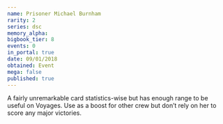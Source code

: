 ```yaml
---
name: Prisoner Michael Burnham
rarity: 2
series: dsc
memory_alpha:
bigbook_tier: 8
events: 0
in_portal: true
date: 09/01/2018
obtained: Event
mega: false
published: true
---
```


A fairly unremarkable card statistics-wise but has enough range to be useful on Voyages. Use as a boost for other crew but don’t rely on her to score any major victories.
